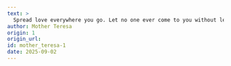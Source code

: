 ```yaml
---
text: >
  Spread love everywhere you go. Let no one ever come to you without leaving happier.
author: Mother Teresa
origin: 1
origin_url:
id: mother_teresa-1
date: 2025-09-02 
---
```

